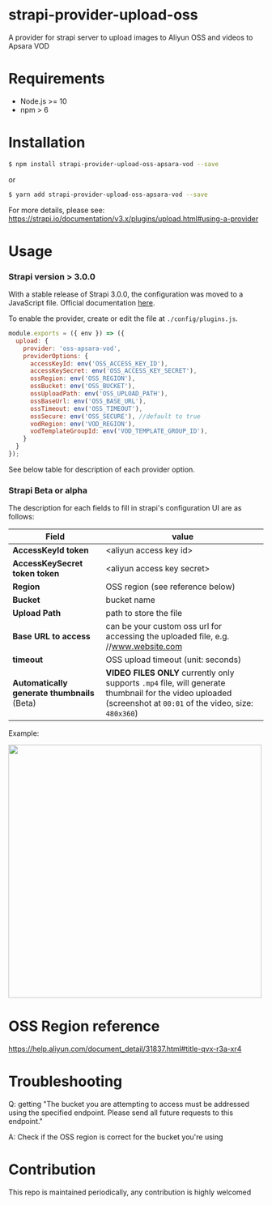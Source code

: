 # strapi-provider-upload-oss
A provider for strapi server to upload images to Aliyun OSS and videos to Apsara VOD

# Requirements
- Node.js >= 10
- npm > 6

# Installation
```bash
$ npm install strapi-provider-upload-oss-apsara-vod --save
```

or

```bash
$ yarn add strapi-provider-upload-oss-apsara-vod --save
```

For more details, please see: https://strapi.io/documentation/v3.x/plugins/upload.html#using-a-provider

# Usage

### Strapi version > 3.0.0

With a stable release of Strapi 3.0.0, the configuration was moved to a JavaScript file. Official documentation [here](https://strapi.io/documentation/v3.x/plugins/upload.html#using-a-provider).

To enable the provider, create or edit the file at ```./config/plugins.js```.

```javascript
module.exports = ({ env }) => ({
  upload: {
    provider: 'oss-apsara-vod',
    providerOptions: {
      accessKeyId: env('OSS_ACCESS_KEY_ID'),
      accessKeySecret: env('OSS_ACCESS_KEY_SECRET'),
      ossRegion: env('OSS_REGION'),
      ossBucket: env('OSS_BUCKET'),
      ossUploadPath: env('OSS_UPLOAD_PATH'),
      ossBaseUrl: env('OSS_BASE_URL'),
      ossTimeout: env('OSS_TIMEOUT'),
      ossSecure: env('OSS_SECURE'), //default to true
      vodRegion: env('VOD_REGION'),
      vodTemplateGroupId: env('VOD_TEMPLATE_GROUP_ID'),
    }
  }
});
```

See below table for description of each provider option.

### Strapi Beta or alpha

The description for each fields to fill in strapi's configuration UI are as follows:

Field | value
----- | -----
**AccessKeyId token** | &lt;aliyun access key id&gt;
**AccessKeySecret token token** | &lt;aliyun access key secret&gt;
**Region** | OSS region (see reference below)
**Bucket** | bucket name
**Upload Path** | path to store the file
**Base URL to access** | can be your custom oss url for accessing the uploaded file, e.g. //www.website.com
**timeout** | OSS upload timeout (unit: seconds)
**Automatically generate thumbnails** (Beta) |  **VIDEO FILES ONLY** currently only supports `.mp4` file, will generate thumbnail for the video uploaded (screenshot at `00:01` of the video, size: `480x360`)

Example:

<img src="https://user-images.githubusercontent.com/2413682/63400602-fc1b3480-c406-11e9-91c6-db11c7c2ba67.png" width="500" />


# OSS Region reference
https://help.aliyun.com/document_detail/31837.html#title-qvx-r3a-xr4

# Troubleshooting

Q: getting "The bucket you are attempting to access must be addressed using the specified endpoint. Please send all future requests to this endpoint."

A: Check if the OSS region is correct for the bucket you're using

# Contribution
This repo is maintained periodically, any contribution is highly welcomed
